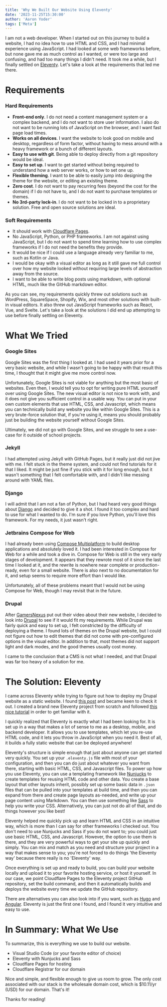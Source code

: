 ```yaml
---
title: 'Why We Built Our Website Using Eleventy'
date: '2023-11-25T15:30:00'
author: 'Aaron Yoder'
tags: ['Meta']
---
```


I am not a web developer. When I started out on this journey to build a website, I had no idea how to use HTML and CSS, and I had minimal experience using JavaScript. I had looked at some web frameworks before, but none gave me as much control as I wanted, or were too large and confusing, and had too many things I didn't need. It took me a while, but I finally settled on [Eleventy](https://www.11ty.dev/). Let's take a look at the requirements that led me there.

# Requirements

### Hard Requirements

* **Front-end only**. I do not need a content management system or a complex backend, and I do not want to store user information. I also do not want to be running lots of JavaScript on the browser, and I want fast page load times.
* **Works on all devices**. I want the website to look good on mobile and desktop, regardless of form factor, without having to mess around with a heavy framework or a bunch of different layouts.
* **Easy to use with git**. Being able to deploy directly from a git repository would be ideal.
* **Easy to set up**. I want to get started without being required to understand how a web server works, or how to set one up.
* **Flexible theming**. I want to be able to easily jump into designing the theme for the website, or editing an existing theme.
* **Zero cost**. I do not want to pay recurring fees (beyond the cost for the domain) if I do not have to, and I do not want to purchase templates or themes.
* **No 3rd-party lock-in**. I do not want to be locked in to a proprietary solution. Free and open source solutions are ideal.

### Soft Requirements

* It should work with [Cloudflare Pages](https://pages.cloudflare.com/).
* No JavaScript, Python, or PHP frameworks. I am not against using JavaScript, but I do not want to spend time learning how to use complex frameworks if I do not need the benefits they provide.
* It would be nice if I could use a language already very familiar to me, such as Kotlin or Java.
* I would be okay with a visual editor as long as it still gave me full control over how my website looked without requiring large levels of abstraction away from the source.
* I want to be able to write blog posts using markdown, with optional HTML, much like the GitHub markdown editor.

As you can see, my requirements quickly threw out solutions such as WordPress, SquareSpace, Shopify, Wix, and most other solutions with built-in visual editors. It also threw out JavaScript frameworks such as React, Vue, and Svelte. Let's take a look at the solutions I did end up attempting to use before finally settling on Eleventy.

# What We Tried

### Google Sites

Google Sites was the first thing I looked at. I had used it years prior for a very basic website, and while I wasn't going to be happy with that result this time, I thought that it might give me more control now.

Unfortunately, Google Sites is not viable for anything but the most basic of websites. Even then, I would tell you to opt for writing pure HTML yourself over using Google Sites. The new visual editor is not nice to work with, and it does not give you sufficient control in a usable way. You can put in your own custom elements that use HTML, CSS, and Javascript, which means you can technically build any website you like within Google Sites. This is a very brute-force solution that, if you're using it, means you should probably just be building the website yourself without Google Sites.

Ultimately, we did not go with Google Sites, and we struggle to see a use-case for it outside of school projects.

### Jekyll

I had attempted using Jekyll with GitHub Pages, but it really just did not jive with me. I felt stuck in the theme system, and could not find tutorials for it that I liked. It might be just fine if you stick with it for long enough, but it wasn't something that I felt comfortable with, and I didn't like messing around with YAML files.

### Django

I will admit that I am not a fan of Python, but I had heard very good things about [Django](https://www.djangoproject.com/) and decided to give it a shot. I found it too complex and hard to use for what I wanted to do. I'm sure if you love Python, you'll love this framework. For my needs, it just wasn't right.

### Jetbrains Compose for Web

I had already been using [Compose Multiplatform](https://github.com/JetBrains/compose-multiplatform) to build desktop applications and absolutely loved it. I had been interested in Compose for Web for a while and took a dive in. Compose for Web is still in the very early stages of development. It appears that they rewrote most of it since the last time I looked at it, and the rewrite is nowhere near complete or production-ready, even for a small website. There is also next to no documentation for it, and setup seems to require more effort than I would like.

Unfortunately, all of these problems meant that I would not be using Compose for Web, though I may revisit that in the future.

### Drupal

After [GamersNexus](https://gamersnexus.net/gn-extras/welcome-new-gamersnexus-website-v50-message) put out their video about their new website, I decided to look into [Drupal](https://www.drupal.org/) to see if it would fit my requirements. While Drupal was fairly quick and easy to set up, I felt constricted by the difficulty of deploying a theme. I found lots of themes on the Drupal website, but I could not figure out how to edit themes that did not come with pre-configured options in the visual editor. In addition to that, most themes did not support light and dark modes, and the good themes usually cost money.

I came to the conclusion that a CMS is not what I needed, and that Drupal was far too heavy of a solution for me.

# The Solution: Eleventy

I came across Eleventy while trying to figure out how to deploy my Drupal website as a static website. I found [this post](https://chromatichq.com/insights/why-we-switched-to-eleventy-and-netlify/) and became keen to check it out. I created a brand new Eleventy project from scratch and followed [this nice tutorial](https://learneleventyfromscratch.com/) in order to get familiar with it.

I quickly realized that Eleventy is exactly what I had been looking for. It is set up in a way that makes a lot of sense to me as a desktop, mobile, and backend developer. It allows you to use templates, which let you re-use HTML code, and it lets you throw in JavaScript when you need it. Best of all, it builds a fully static website that can be deployed anywhere!

Eleventy's structure is simple enough that just about anyone can get started very quickly. You set up your `.eleventy.js` file with most of your configuration, and then you can do just about whatever you want from there, starting with basic HTML, CSS, and Javascript files. To power up how you use Eleventy, you can use a templating framework like [Nunjucks](https://mozilla.github.io/nunjucks/) to create templates for reusing HTML code and other data. You create a base layout that other layouts inherit, possibly set up some basic data in `.json` files that can be pulled into your templates at build time, and then you can expand from there and create page layouts as-needed, and write up your page content using Markdown. You can then use something like [Sass](https://sass-lang.com/) to help you write your CSS. Alternatively, you can just not do all of that, and do things however you like best!

Eleventy helped me quickly pick up and learn HTML and CSS in an intuitive way, which is more than I can say for other frameworks I checked out. You don't need to use Nunjucks and Sass if you do not want to; you could just use basic HTML, CSS, and Javascript. However, the option to use them is there, and they are very powerful ways to get your site up quickly and simply. You can mix and match as you need and structure your project in a way that makes sense to you; you're not forced to do things 'the Eleventy way' because there really is no 'Eleventy' way.

Once everything is set up and ready to build, you can build your website locally and upload it to your favorite hosting service, or host it yourself. In our case, we point Cloudflare Pages to the Eleventy project GitHub repository, set the build command, and then it automatically builds and deploys the website every time we update the GitHub repository.

There are alternatives you can also look into if you want, such as [Hugo](https://gohugo.io/) and [Angular](https://angular.io/). Eleventy is just the first one I found, and I found it very intuitive and easy to use.

# In Summary: What We Use

To summarize, this is everything we use to build our website.

* Visual Studio Code (or your favorite editor of choice)
* Eleventy with Nunjucks and Sass
* Cloudflare Pages for hosting
* Cloudflare Registrar for our domain

Nice and simple, and flexible enough to give us room to grow. The only cost associated with our stack is the wholesale domain cost, which is $10.11/yr (USD) for our domain. That's it!

Thanks for reading!